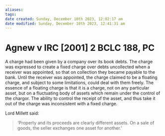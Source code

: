 ```yaml
---
aliases: 
tags: 
date created: Sunday, December 10th 2023, 12:02:17 am
date modified: Sunday, December 10th 2023, 12:41:31 am
---
```


# Agnew v IRC [2001] 2 BCLC 188, PC

A charge had been given by a company over its book debts. The charge was expressed to create a fixed charge over debts uncollected when a receiver was appointed, so that on collection they became payable to the bank. Until the receiver was appointed, the charge claimed to be a floating charge, and subject to some limitations, could deal with them freely. The essence of a floating charge is that it is a charge, not on any particular asset, but on a fluctuating body of assets which remain under the control of the chargor. The ability to control the receipt of the asset, and thus take it out of the charge was inconsistent with a fixed charge.  

Lord Millett said:

> ‘Property and its proceeds are clearly different assets. On a sale of goods, the seller exchanges one asset for another.’
